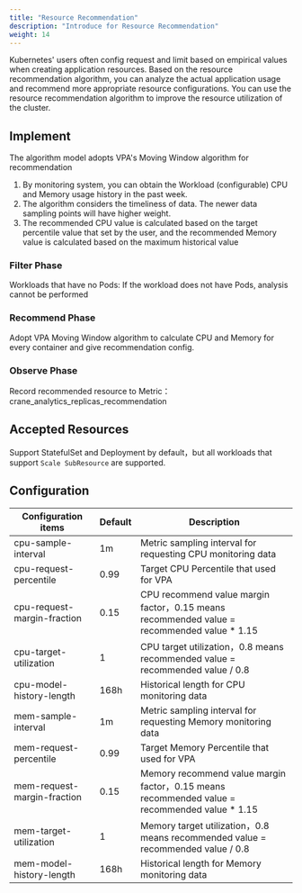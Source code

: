 ```yaml
---
title: "Resource Recommendation"
description: "Introduce for Resource Recommendation"
weight: 14
---
```


Kubernetes' users often config request and limit based on empirical values when creating application resources. Based on the resource recommendation algorithm, you can analyze the actual application usage and recommend more appropriate resource configurations. You can use the resource recommendation algorithm to improve the resource utilization of the cluster.

## Implement

The algorithm model adopts VPA's Moving Window algorithm for recommendation

1. By monitoring system, you can obtain the Workload (configurable) CPU and Memory usage history in the past week. 
2. The algorithm considers the timeliness of data. The newer data sampling points will have higher weight.
3. The recommended CPU value is calculated based on the target percentile value that set by the user, and the recommended Memory value is calculated based on the maximum historical value

### Filter Phase

Workloads that have no Pods: If the workload does not have Pods, analysis cannot be performed

### Recommend Phase

Adopt VPA Moving Window algorithm to calculate CPU and Memory for every container and give recommendation config.

### Observe Phase

Record recommended resource to Metric：crane_analytics_replicas_recommendation

## Accepted Resources

Support StatefulSet and Deployment by default，but all workloads that support `Scale SubResource` are supported.

## Configuration

| Configuration items    | Default | Description                                                                                  |
|-----------------------------|------|----------------------------------------------------------------------------------------------|
| cpu-sample-interval         | 1m   | Metric sampling interval for requesting CPU monitoring data                                  |
| cpu-request-percentile      | 0.99 | Target CPU Percentile that used for VPA                                                      |
| cpu-request-margin-fraction | 0.15 | CPU recommend value margin factor，0.15 means recommended value = recommended value * 1.15    |
| cpu-target-utilization      | 1    | CPU target utilization，0.8 means recommended value = recommended value / 0.8                 |
| cpu-model-history-length    | 168h | Historical length for CPU monitoring data                                                    |
| mem-sample-interval         | 1m   | Metric sampling interval for requesting Memory monitoring data                               |
| mem-request-percentile      | 0.99 | Target Memory Percentile that used for VPA                                                   |
| mem-request-margin-fraction | 0.15 | Memory recommend value margin factor，0.15 means recommended value = recommended value * 1.15 |
| mem-target-utilization      | 1    | Memory target utilization，0.8 means recommended value = recommended value / 0.8              |
| mem-model-history-length    | 168h | Historical length for Memory monitoring data                                                 |
